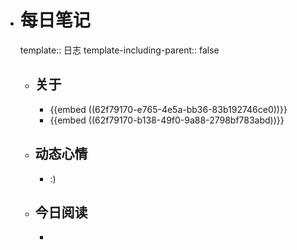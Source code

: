- # 每日笔记
  template:: 日志
  template-including-parent:: false
	- ## 关于
		- {{embed ((62f79170-e765-4e5a-bb36-83b192746ce0))}}
		- {{embed ((62f79170-b138-49f0-9a88-2798bf783abd))}}
	- ## 动态心情
		- :)
	- ## 今日阅读
		-